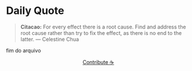 # Daily Quote

> **Citacao:** For every effect there is a root cause. Find and address the root cause rather than try to fix the effect, as there is no end to the latter. — Celestine Chua

fim do arquivo

<watermark-footer>
<p align="center">
  <a href="https://github.com/ruisuan/ruisuan/blob/main/contribute.md">Contribute ☕</a>
</p>
</watermark-footer>
